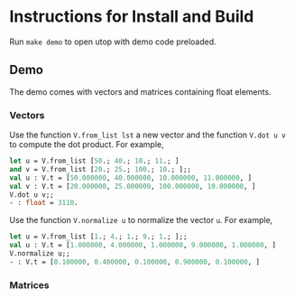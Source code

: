 # Instructions for Install and Build

Run ```make demo``` to open utop with demo code preloaded.


## Demo

The demo comes with vectors and matrices containing float elements.


### Vectors

Use the function ```V.from_list lst``` a new vector and the function ```V.dot u v``` to compute the dot product. For example,
```ocaml
let u = V.from_list [50.; 40.; 10.; 11.; ]
and v = V.from_list [20.; 25.; 100.; 10.; ];;
val u : V.t = [50.000000, 40.000000, 10.000000, 11.000000, ]
val v : V.t = [20.000000, 25.000000, 100.000000, 10.000000, ]
V.dot u v;;
- : float = 3110.
```

Use the function ```V.normalize u``` to normalize the vector ```u```.  For example,
```ocaml
let u = V.from_list [1.; 4.; 1.; 9.; 1.; ];;
val u : V.t = [1.000000, 4.000000, 1.000000, 9.000000, 1.000000, ]
V.normalize u;;
- : V.t = [0.100000, 0.400000, 0.100000, 0.900000, 0.100000, ]
```

### Matrices

